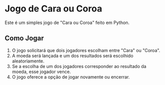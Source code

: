 # Jogo de Cara ou Coroa

Este é um simples jogo de "Cara ou Coroa" feito em Python.

## Como Jogar

1. O jogo solicitará que dois jogadores escolham entre "Cara" ou "Coroa".
2. A moeda será lançada e um dos resultados será escolhido aleatoriamente.
3. Se a escolha de um dos jogadores corresponder ao resultado da moeda, esse jogador vence.
4. O jogo oferece a opção de jogar novamente ou encerrar.
